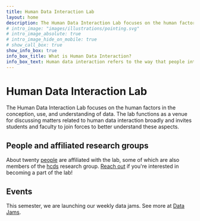 ```yaml
---
title: Human Data Interaction Lab
layout: home
description: The Human Data Interaction Lab focuses on the human factors in the conception, use, and understanding of data. The lab functions as a venue for discussing matters related to human data interaction broadly and invites students and faculty to join forces to better understand these aspects.
# intro_image: "images/illustrations/pointing.svg"
# intro_image_absolute: true
# intro_image_hide_on_mobile: true
# show_call_box: true
show_info_box: true
info_box_title: What is Human Data Interaction?
info_box_text: Human data interaction refers to the way that people interact with data in order to make sense of it, derive insights from it, and ultimately make decisions based on it. It involves the use of various tools, technologies, and techniques to facilitate this interaction, such as data visualization tools, data analysis software, machine learning algorithms, and novel interfaces and techniques for interacting with these tools.
---
```


# Human Data Interaction Lab
The Human Data Interaction Lab focuses on the human factors in the conception, use, and understanding of data. The lab functions as a venue for discussing matters related to human data interaction broadly and invites students and faculty to join forces to better understand these aspects.

<!-- ## What is Human Data Interaction?
Human data interaction refers to the way that people interact with data in order to make sense of it, derive insights from it, and ultimately make decisions based on it. It involves the use of various tools, technologies, and techniques to facilitate this interaction, such as data visualization tools, data analysis software, machine learning algorithms, and novel interfaces and techniques for interacting with these tools. -->

## People and affiliated research groups
About twenty [people](/people) are affiliated with the lab, some of which are also members of the [hcds](https://hcds.itu.dk) research group. [Reach out](mailto:hdilab@o365team.itu.dk) if you're interested in becoming a part of the lab!

## Events
This semester, we are launching our weekly data jams. See more at [Data Jams](/data-jams).
